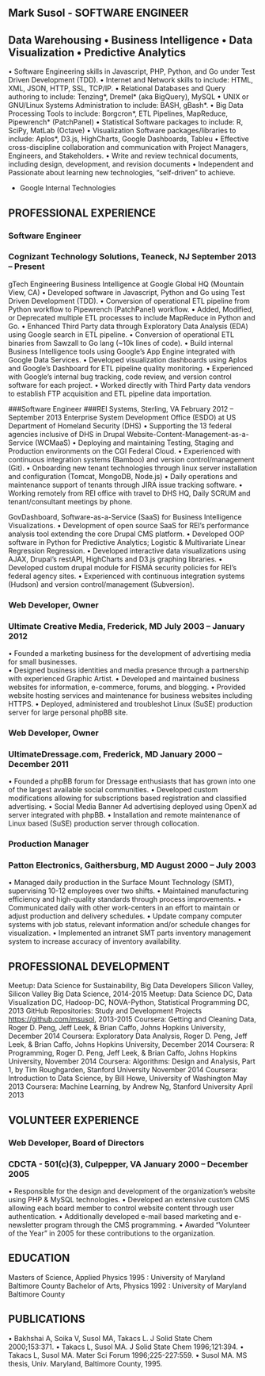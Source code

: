 ## Mark Susol - SOFTWARE ENGINEER
## Data Warehousing • Business Intelligence • Data Visualization • Predictive Analytics

• Software Engineering skills in Javascript, PHP, Python, and Go under Test Driven Development (TDD).
• Internet and Network skills to include:  HTML, XML, JSON, HTTP, SSL, TCP/IP.
• Relational Databases and Query authoring to include:  Tenzing*, Dremel* (aka BigQuery), MySQL
• UNIX or GNU/Linux Systems Administration to include:  BASH, gBash*.
• Big Data Processing Tools to include:  Borgcron*, ETL Pipelines, MapReduce, Pipewrench* (PatchPanel)
• Statistical Software packages to include:  R, SciPy, MatLab (Octave)
• Visualization Software packages/libraries to include:  Aplos*, D3.js, HighCharts, Google Dashboards, Tableu
• Effective cross-discipline collaboration and communication with Project Managers, Engineers, and Stakeholders.
• Write and review technical documents, including design, development, and revision documents
• Independent and Passionate about learning new technologies, “self-driven” to achieve.

* Google Internal Technologies

## PROFESSIONAL EXPERIENCE

### Software Engineer
### Cognizant Technology Solutions, Teaneck, NJ  September 2013 – Present
gTech Engineering Business Intelligence at Google Global HQ (Mountain View, CA)
• Developed software in Javascript, Python and Go using Test Driven Development (TDD).
• Conversion of operational ETL pipeline from Python workflow to Pipewrench (PatchPanel) workflow.
• Added, Modified, or Deprecated multiple ETL processes to include MapReduce in Python and Go.
• Enhanced Third Party data through Exploratory Data Analysis (EDA) using Google search in ETL pipeline.
• Conversion of operational ETL binaries from Sawzall to Go lang (~10k lines of code).
• Build internal Business Intelligence tools using Google’s App Engine integrated with Google Data Services. 
• Developed visualization dashboards using Aplos and Google’s Dashboard for ETL pipeline quality monitoring.
• Experienced with Google’s internal bug tracking, code review, and version control software for each project.
• Worked directly with Third Party data vendors to establish FTP acquisition and ETL pipeline data importation.

###Software Engineer
###REI Systems, Sterling, VA    February 2012 – September 2013
Enterprise System Development Office (ESDO) at US Department of Homeland Security (DHS)
• Supporting the 13 federal agencies inclusive of DHS in Drupal Website-Content-Management-as-a-Service (WCMaaS)
• Deploying and maintaining Testing, Staging and Production environments on the CGI Federal Cloud.
• Experienced with continuous integration systems (Bamboo) and version control/management (Git).
• Onboarding new tenant technologies through linux server installation and configuration (Tomcat, MongoDB, Node.js)
• Daily operations and maintenance support of tenants through JIRA issue tracking software.
• Working remotely from REI office with travel to DHS HQ, Daily SCRUM and tenant/consultant meetings by phone.

GovDashboard, Software-as-a-Service (SaaS) for Business Intelligence Visualizations.
• Development of open source SaaS for REI’s performance analysis tool extending the core Drupal CMS platform.
• Developed OOP software in Python for Predictive Analytics; Logistic & Multivariate Linear Regression Regression.
• Developed interactive data visualizations using AJAX, Drupal’s restAPI, HighCharts and D3.js graphing libraries.
• Developed custom drupal module for FISMA security policies for REI’s federal agency sites.
• Experienced with continuous integration systems (Hudson) and version control/management (Subversion).

### Web Developer, Owner
### Ultimate Creative Media, Frederick, MD      July 2003 – January 2012
• Founded a marketing business for the development of advertising media for small businesses.  
• Designed business identities and media presence through a partnership with experienced Graphic Artist.
• Developed and maintained business websites for information, e-commerce, forums, and blogging.
• Provided website hosting services and maintenance for business websites including HTTPS.
• Deployed, administered and troubleshot Linux (SuSE) production server for large personal phpBB site.

### Web Developer, Owner
### UltimateDressage.com, Frederick, MD    January 2000 – December 2011	
• Founded a phpBB forum for Dressage enthusiasts that has grown into one of the largest available social communities.
• Developed custom modifications allowing for subscriptions based registration and classified advertising.
• Social Media Banner Ad advertising deployed using OpenX ad server integrated with phpBB.
• Installation and remote maintenance of Linux based (SuSE) production server through collocation.

### Production Manager
### Patton Electronics, Gaithersburg, MD    August 2000 – July 2003
• Managed daily production in the Surface Mount Technology (SMT), supervising 10-12 employees over two shifts.
• Maintained manufacturing efficiency and high-quality standards through process improvements.
• Communicated daily with other work-centers in an effort to maintain or adjust production and delivery schedules.
• Update company computer systems with job status, relevant information and/or schedule changes for visualization.
• Implemented an intranet SMT parts inventory management system to increase accuracy of inventory availability.

## PROFESSIONAL DEVELOPMENT

Meetup: Data Science for Sustainability, Big Data Developers Silicon Valley, Silicon Valley Big Data Science, 2014-2015
Meetup: Data Science DC, Data Visualization DC, Hadoop-DC, NOVA-Python, Statistical Programming DC, 2013
GitHub Repositories:  Study and Development Projects https://github.com/msusol, 2013-2015
Coursera: Getting and Cleaning Data, Roger D. Peng, Jeff Leek, & Brian Caffo, Johns Hopkins University, December 2014
Coursera: Exploratory Data Analysis, Roger D. Peng, Jeff Leek, & Brian Caffo, Johns Hopkins University, December 2014
Coursera: R Programming, Roger D. Peng, Jeff Leek, & Brian Caffo, Johns Hopkins University, November 2014
Coursera: Algorithms: Design and Analysis, Part 1, by Tim Roughgarden, Stanford University November 2014
Coursera: Introduction to Data Science, by Bill Howe, University of Washington May 2013
Coursera: Machine Learning, by Andrew Ng, Stanford University April 2013

## VOLUNTEER EXPERIENCE

### Web Developer, Board of Directors  
### CDCTA - 501(c)(3), Culpepper, VA    January 2000 – December 2005	
• Responsible for the design and development of the organization’s website using PHP & MySQL technologies.
• Developed an extensive custom CMS allowing each board member to control website content through user authentication.
• Additionally developed e-mail based marketing and e-newsletter program through the CMS programming.
• Awarded “Volunteer of the Year” in 2005 for these contributions to the organization.

## EDUCATION
Masters of Science, Applied Physics 1995 : University of Maryland Baltimore County
Bachelor of Arts, Physics 1992 : University of Maryland Baltimore County

## PUBLICATIONS
• Bakhshai A, Soika V, Susol MA, Takacs L. J Solid State Chem 2000;153:371.
• Takacs L, Susol MA. J Solid State Chem 1996;121:394.
• Takacs L, Susol MA. Mater Sci Forum 1996;225-227:559.
• Susol MA. MS thesis, Univ. Maryland, Baltimore County, 1995.
